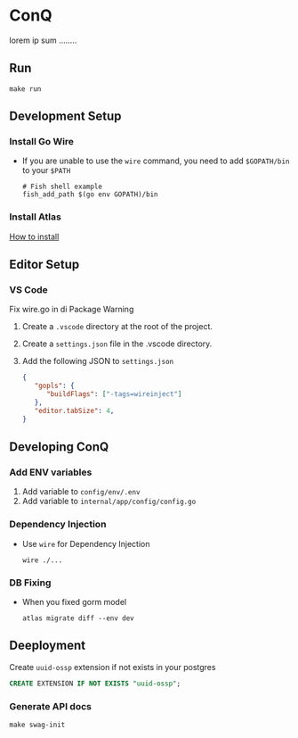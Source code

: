 # ConQ

lorem ip sum ........

## Run

```
make run
```

## Development Setup

### Install Go Wire

-  If you are unable to use the `wire` command, you need to add `$GOPATH/bin` to your `$PATH`
   ```shell
   # Fish shell example
   fish_add_path $(go env GOPATH)/bin
   ```

### Install Atlas

[How to install](https://atlasgo.io/guides/orms/gorm#installation)

## Editor Setup

### VS Code

Fix wire.go in di Package Warning

1. Create a `.vscode` directory at the root of the project.
2. Create a `settings.json` file in the .vscode directory.
3. Add the following JSON to `settings.json`

   ```json
   {
      "gopls": {
         "buildFlags": ["-tags=wireinject"]
      },
      "editor.tabSize": 4,
   }
   ```

## Developing ConQ

### Add ENV variables

1. Add variable to `config/env/.env`
2. Add variable to `internal/app/config/config.go`

### Dependency Injection

-  Use `wire` for Dependency Injection

   ```shell
   wire ./...
   ```
 
### DB Fixing
- When you fixed gorm model
   ```shell
   atlas migrate diff --env dev
   ```

## Deeployment

Create `uuid-ossp` extension if not exists in your postgres
```sql
CREATE EXTENSION IF NOT EXISTS "uuid-ossp";
```

### Generate API docs
```
make swag-init
```
